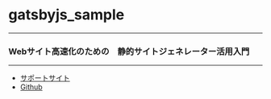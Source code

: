 # gatsbyjs_sample
---

### Webサイト高速化のための　静的サイトジェネレーター活用入門
---
* [サポートサイト](https://book.mynavi.jp/supportsite/detail/9784839973001.html)
* [Github](https://github.com/ebisucom/gatsbyjs-book/wiki)